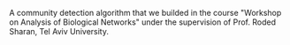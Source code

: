 A community detection algorithm that we builded in the course "Workshop on Analysis of Biological Networks" under the supervision of Prof. Roded Sharan, Tel Aviv University.
